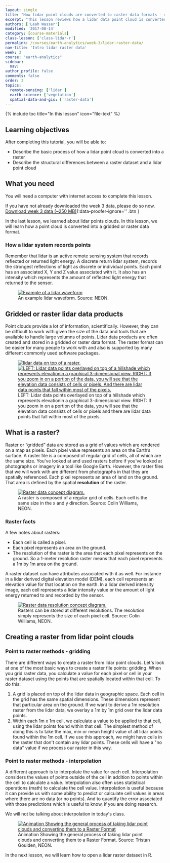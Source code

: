 ```yaml
---
layout: single
title: "How lidar point clouds are converted to raster data formats - remote sensing data"
excerpt: "This lesson reviews how a lidar data point cloud is converted to a raster format such as a geotiff."
authors: ['Leah Wasser']
modified: '2017-08-14'
category: [course-materials]
class-lesson: ['class-lidar-r']
permalink: /courses/earth-analytics/week-3/lidar-raster-data/
nav-title: 'Intro lidar raster data'
week: 3
course: "earth-analytics"
sidebar:
  nav:
author_profile: false
comments: false
order: 3
topics:
  remote-sensing: ['lidar']
  earth-science: ['vegetation']
  spatial-data-and-gis: ['raster-data']
---
```



{% include toc title="In this lesson" icon="file-text" %}

<div class='notice--success' markdown="1">

## <i class="fa fa-graduation-cap" aria-hidden="true"></i> Learning objectives

After completing this tutorial, you will be able to:

* Describe the basic process of how a lidar point cloud is converted into a raster
* Describe the structural differences between a raster dataset and a lidar point cloud

## <i class="fa fa-check-square-o fa-2" aria-hidden="true"></i> What you need

You will need a computer with internet access to complete this lesson.

If you have not already downloaded the week 3 data, please do so now.
[<i class="fa fa-download" aria-hidden="true"></i> Download week 3 data (~250 MB)](https://ndownloader.figshare.com/files/7446715){:data-proofer-ignore='' .btn }

</div>

In the last lesson, we learned about lidar points clouds. In this lesson, we
will learn how a point cloud is converted into a gridded or raster data format.


### How a lidar system records points

Remember that lidar is an active remote sensing system that records reflected
or returned light energy. A discrete return lidar system, records the strongest
reflections of light as discrete or individual points. Each point has an associated
X, Y and Z value associated with it. It also has an intensity which represents
the amount of reflected light energy that returned to the sensor.

<figure>
   <a href="{{ site.url }}/images/courses/earth-analytics/week-3/waveform.png" target="_blank">
   <img src="{{ site.url }}/images/courses/earth-analytics/week-3/waveform.png" alt="Example of a lidar waveform"></a>
   <figcaption>An example lidar waveform. Source: NEON.
   </figcaption>
</figure>


## Gridded or raster lidar data products
Point clouds provide a lot of information, scientifically. However, they can be
difficult to work with given the size of the data and tools that are available
to handle large volumns of points. Lidar data products are often
created and stored in a gridded or raster data format. The raster format can be
easier for many people to work with and also is supported by many different
commonly used software packages.

<figure class="half">
   <a href="{{ site.url }}/images/courses/earth-analytics/week-3/lidar-points-hill.png">
   <img src="{{ site.url }}/images/courses/earth-analytics/week-3/lidar-points-hill.png" alt="lidar data on top of a raster."></a>
   <a href="{{ site.url }}/images/courses/earth-analytics/week-3/lidar-points-hill-zoomout.png">
   <img src="{{ site.url }}/images/courses/earth-analytics/week-3/lidar-points-hill-zoomout.png" alt="LEFT: Lidar data points overlayed on top of a hillshade which represents elevationin a graphical 3-dimensional view. RIGHT: If you zoom in on a portion of the data, you will see
   that the elevation data consists of cells or pixels, And there are lidar data
   points that fall within most of the pixels."></a>
   <figcaption>LEFT: Lidar data points overlayed on top of a hillshade which represents elevationin a graphical 3-dimensional view. RIGHT: If you zoom in on a portion of the data, you will see
   that the elevation data consists of cells or pixels and there are lidar data
   points that fall within most of the pixels.
   </figcaption>
</figure>


## What is a raster?

Raster or “gridded” data are stored as a grid of values which are rendered on a
map as pixels. Each pixel value represents an area on the Earth’s surface.
A raster file is a composed of regular grid of cells, all of which are the same
size. You've looked at and used rasters before if you've looked at photographs
or imagery in a tool like Google Earth. However, the raster files that we will
work with are different from photographs in that they are spatially referenced.
Each pixel represents an area of land on the ground. That area is defined by
the spatial **resolution** of the raster.


<figure>
   <a href="{{ site.url }}/images/courses/earth-analytics/week-3/raster-concept.png" target="_blank">
   <img src="{{ site.url }}/images/courses/earth-analytics/week-3/raster-concept.png" alt="Raster data concept diagram."></a>
   <figcaption>A raster is composed of a regular grid of cells. Each cell is the same
   size in the x and y direction. Source: Colin Williams, NEON.
   </figcaption>
</figure>


### Raster facts

A few notes about rasters:

-  Each cell is called a pixel.
-  Each pixel represents an area on the ground.
-  The resolution of the raster is the area that each pixel represents
on the ground. So a 1-meter resolution raster means that each pixel represents 
a 1m by 1m area on the ground.

A raster dataset can have attributes associated with it as well. For instance in a
lidar derived digital elevation model (DEM), each cell represents an elevation
value for that location on the earth. In a lidar derived intensity image, each cell
represents a lidar intensity value or the amount of light energy returned to and
recorded by the sensor.

<figure>
   <a href="{{ site.url }}/images/courses/earth-analytics/week-3/raster-resolution.png" target="_blank">
   <img src="{{ site.url }}/images/courses/earth-analytics/week-3/raster-resolution.png" alt="Raster data resolution concept diagram."></a>
   <figcaption>Rasters can be stored at different resolutions. The resolution simply
   represents the size of each pixel cell. Source: Colin Williams, NEON.
   </figcaption>
</figure>

## Creating a raster from lidar point clouds

### Point to raster methods - gridding

There are different ways to create a raster from lidar point clouds. Let's look
at one of the most basic ways to create a raster file points: gridding.
When you grid raster data, you calculate a value for each pixel or cell in your
raster dataset using the points that are spatially located within that cell. To
do this:

1. A grid is placed on top of the lidar data in geographic space. Each cell in
the grid has the same spatial dimensions. These dimensions represent that
particular area on the ground. If we want to derive a 1m resolution raster
from the lidar data, we overlay a 1m by 1m grid over the lidar data points.
2. Within each 1m x 1m cell, we calculate a value to be applied to that cell,
using the lidar points found within that cell. The simplest method of doing this
is to take the max, min or mean height value of all lidar points found within
the 1m cell. If we use this approach, we might have cells in the raster that
don't contain any lidar points. These cells will have a "no data" value if we
process our raster in this way.

### Point to raster methods - interpolation

A different approach is to interpolate the value for each cell. Interpolation
considers the values of points outside of the cell in addition to points within
the cell to calculate a value. Interpolation also often uses statistical operations
(math) to calculate the cell value. Interpolation is useful because it can provide us
with some ability to predict or calculate cell values in areas where there are
no data (or no points). And to quantify the error associated with those predictions
which is useful to know, if you are doing research.

We will not be talking about interpolation in today's class.

<figure>
  <a href="{{ site.url }}/images/courses/earth-analytics/week-3/gridding.gif">
  <img src="{{ site.url }}/images/courses/earth-analytics/week-3/gridding.gif" alt="Animation Showing the general process of taking lidar point clouds and converting them to a Raster Format"></a>
  <figcaption>
  Animation Showing the general process of taking lidar point clouds and
  converting them to a Raster Format. Source: Tristan Goulden, NEON.
  </figcaption>
</figure>


In the next lesson, we will learn how to open a lidar raster dataset in R.
